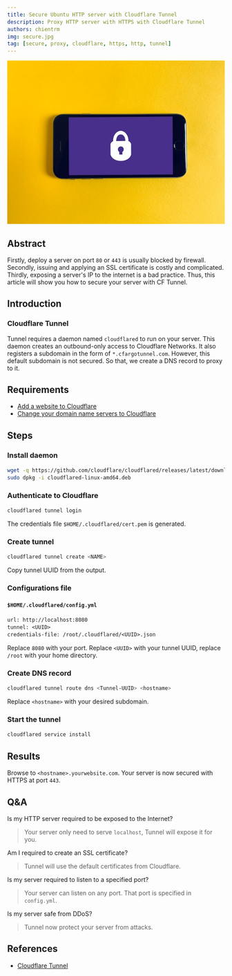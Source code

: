 ```yaml
---
title: Secure Ubuntu HTTP server with Cloudflare Tunnel
description: Proxy HTTP server with HTTPS with Cloudflare Tunnel
authors: chientrm
img: secure.jpg
tag: [secure, proxy, cloudflare, https, http, tunnel]
---
```


![Secure Ubuntu HTTP server with Cloudflare Tunnel](secure.jpg)

## Abstract

Firstly, deploy a server on port `80` or `443` is usually blocked by firewall.
Secondly, issuing and applying an SSL certificate is costly and complicated.
Thirdly, exposing a server's IP to the internet is a bad practice.
Thus, this article will show you how to secure your server with CF Tunnel.

## Introduction

### Cloudflare Tunnel

Tunnel requires a daemon named `cloudflared` to run on your server.
This daemon creates an outbound-only access to Cloudflare Networks.
It also registers a subdomain in the form of `*.cfargotunnel.com`.
However, this default subdomain is not secured.
So that, we create a DNS record to proxy to it.

## Requirements

- [Add a website to Cloudflare](
    https://developers.cloudflare.com/fundamentals/get-started/setup/add-site/
  )
- [Change your domain name servers to Cloudflare](
    https://developers.cloudflare.com/dns/zone-setups/full-setup/setup
  )

## Steps

### Install daemon

```bash
wget -q https://github.com/cloudflare/cloudflared/releases/latest/download/cloudflared-linux-amd64.deb
sudo dpkg -i cloudflared-linux-amd64.deb
```

### Authenticate to Cloudflare

```bash
cloudflared tunnel login
```

The credentials file `$HOME/.cloudflared/cert.pem` is generated.

### Create tunnel

```bash
cloudflared tunnel create <NAME>
```

Copy tunnel UUID from the output.

### Configurations file

#### **`$HOME/.cloudflared/config.yml`**

```txt
url: http://localhost:8080
tunnel: <UUID>
credentials-file: /root/.cloudflared/<UUID>.json
```

Replace `8080` with your port.
Replace `<UUID>` with your tunnel UUID,
replace `/root` with your home directory.

### Create DNS record

```bash
cloudflared tunnel route dns <Tunnel-UUID> <hostname>
```

Replace `<hostname>` with your desired subdomain.

### Start the tunnel

```bash
cloudflared service install
```

## Results

Browse to `<hostname>.yourwebsite.com`.
Your server is now secured with HTTPS at port `443`.

## Q&A

Is my HTTP server required to be exposed to the Internet?

> Your server only need to serve `localhost`, Tunnel will expose it for you.

Am I required to create an SSL certificate?

> Tunnel will use the default certificates from Cloudflare.

Is my server required to listen to a specified port?

> Your server can listen on any port. That port is specified in `config.yml`.

Is my server safe from DDoS?

> Tunnel now protect your server from attacks.

## References

- [Cloudflare Tunnel](
    https://developers.cloudflare.com/cloudflare-one/connections/connect-apps/
  )
